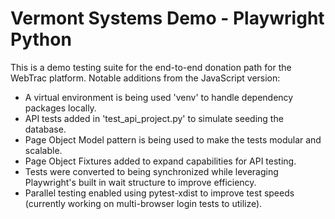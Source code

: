 # Vermont Systems Demo - Playwright Python
This is a demo testing suite for the end-to-end donation path for the WebTrac platform.
Notable additions from the JavaScript version:
- A virtual environment is being used 'venv' to handle dependency packages locally.
- API tests added in 'test_api_project.py' to simulate seeding the database.
- Page Object Model pattern is being used to make the tests modular and scalable.
- Page Object Fixtures added to expand capabilities for API testing.
- Tests were converted to being synchronized while leveraging Playwright's built in wait structure to improve efficiency.
- Parallel testing enabled using pytest-xdist to improve test speeds (currently working on multi-browser login tests to utilize).
